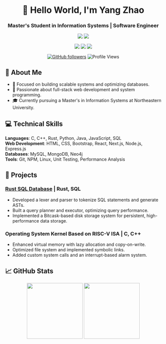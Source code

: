 <div align="center">
  
# 🌟 Hello World, I'm Yang Zhao  
### Master's Student in Information Systems | Software Engineer  

![](https://img.shields.io/badge/Focus-Scalable_Systems_and_Databases-BE2EDD)
![](https://img.shields.io/badge/Role-Software_Developer-20B2AA)

<p>
  <a href="https://www.linkedin.com/in/yang-zhao-48b12431a/"><img src="https://img.shields.io/badge/LinkedIn-ffffff?style=for-the-badge&logo=linkedin&logoColor=black"/></a>
  <a href="mailto:zhao.yang11@northeastern.edu"><img src="https://img.shields.io/badge/Email-ffffff?style=for-the-badge&logo=gmail&logoColor=black"/></a>
  <a href="https://github.com/YZhao-prog"><img src="https://img.shields.io/badge/GitHub-ffffff?style=for-the-badge&logo=github&logoColor=black"/></a>
</p>

[![GitHub followers](https://img.shields.io/github/followers/YZhao-prog?style=social)](https://github.com/YZhao-prog)
![Profile Views](https://komarev.com/ghpvc/?username=YZhao-prog&color=blueviolet)

</div>

## 🎯 About Me  

- 🔭 Focused on building scalable systems and optimizing databases.  
- 🌱 Passionate about full-stack web development and system programming.  
- 🎓 Currently pursuing a Master's in Information Systems at Northeastern University.  

## 💻 Technical Skills  

**Languages**: C, C++, Rust, Python, Java, JavaScript, SQL  
**Web Development**: HTML, CSS, Bootstrap, React, Next.js, Node.js, Express.js  
**Databases**: MySQL, MongoDB, Neo4j  
**Tools**: Git, NPM, Linux, Unit Testing, Performance Analysis  

## 🚀 Projects  

### [Rust SQL Database](https://github.com/YZhao-prog/SharkDB) | Rust, SQL  
- Developed a lexer and parser to tokenize SQL statements and generate ASTs.  
- Built a query planner and executor, optimizing query performance.  
- Implemented a Bitcask-based disk storage system for persistent, high-performance data storage.  

### Operating System Kernel Based on RISC-V ISA | C, C++  
- Enhanced virtual memory with lazy allocation and copy-on-write.  
- Optimized file system and implemented symbolic links.  
- Added custom system calls and an interrupt-based alarm system.  

## 📈 GitHub Stats  

<div align="center">
  <img height="180em" src="https://github-readme-stats.vercel.app/api?username=YZhao-prog&show_icons=true&theme=radical&include_all_commits=true&count_private=true"/>
  <img height="180em" src="https://github-readme-stats.vercel.app/api/top-langs/?username=YZhao-prog&layout=compact&langs_count=8&theme=radical"/>
</div>
